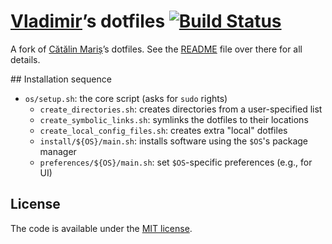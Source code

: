 # [Vladimir](http://vl-dz.net)’s dotfiles [![Build Status](https://travis-ci.org/wxd/dotfiles.svg?branch=master)](https://travis-ci.org/wxd/dotfiles)

A fork of [Cătălin Mariș](https://github.com/alrra)’s dotfiles.
See the [README](https://github.com/alrra/dotfiles/blob/master/README.md) file over there for all details.

## Installation sequence

- `os/setup.sh`: the core script (asks for `sudo` rights)
    - `create_directories.sh`: creates directories from a user-specified list
    - `create_symbolic_links.sh`: symlinks the dotfiles to their locations
    - `create_local_config_files.sh`: creates extra "local" dotfiles
    - `install/${OS}/main.sh`: installs software using the `$OS`'s package manager
    - `preferences/${OS}/main.sh`: set `$OS`-specific preferences (e.g., for UI)


## License

The code is available under the [MIT license](LICENSE.txt).
